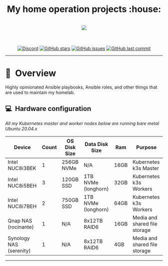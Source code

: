 <h1 align="center">
  My home operation projects :house:
  <br />
  <br />
  <img src="https://i.imgur.com/p1RzXjQ.png">
</h1>
<br />
<div align="center">

[![Discord](https://img.shields.io/badge/discord-chat-7289DA.svg?maxAge=60&style=flat-square)](https://discord.gg/DNCynrJ) [![GitHub stars](https://img.shields.io/github/stars/onedr0p/home-operations?color=green&style=flat-square)](https://github.com/onedr0p/home-operations/stargazers) [![GitHub issues](https://img.shields.io/github/issues/onedr0p/home-operations?style=flat-square)](https://github.com/onedr0p/home-operations/issues) [![GitHub last commit](https://img.shields.io/github/last-commit/onedr0p/home-operations?color=purple&style=flat-square)](https://github.com/onedr0p/home-operations/commits/master)

</div>

---

# :book:&nbsp; Overview

Highly opinionated Ansible playbooks, Ansible roles, and other things that are used to maintain my homelab.

## :computer:&nbsp; Hardware configuration

_All my Kubernetes master and worker nodes below are running bare metal Ubuntu 20.04.x_

| Device                  | Count | OS Disk Size | Data Disk Size      | Ram  | Purpose                       |
|-------------------------|-------|--------------|---------------------|------|-------------------------------|
| Intel NUC8i3BEK         | 1     | 256GB NVMe   | N/A                 | 16GB | Kubernetes k3s Master         |
| Intel NUC8i5BEH         | 3     | 120GB SSD    | 1TB NVMe (longhorn) | 32GB | Kubernetes k3s Workers        |
| Intel NUC8i7BEH         | 2     | 750GB SSD    | 1TB NVMe (longhorn) | 64GB | Kubernetes k3s Workers        |
| Qnap NAS (rocinante)    | 1     | N/A          | 8x12TB RAID6        | 16GB | Media and shared file storage |
| Synology NAS (serenity) | 1     | N/A          | 8x12TB RAID6        | 4GB  | Media and shared file storage |

---
